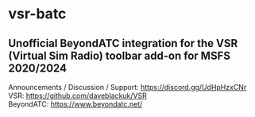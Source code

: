 # vsr-batc
## Unofficial BeyondATC integration for the VSR (Virtual Sim Radio) toolbar add-on for MSFS 2020/2024

Announcements / Discussion / Support: https://discord.gg/UdHpHzxCNr \
VSR: https://github.com/daveblackuk/VSR \
BeyondATC: https://www.beyondatc.net/
